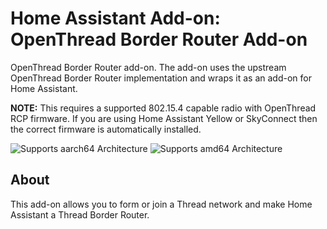 # Home Assistant Add-on: OpenThread Border Router Add-on

OpenThread Border Router add-on. The add-on uses the upstream OpenThread
Border Router implementation and wraps it as an add-on for Home Assistant.

**NOTE:** This requires a supported 802.15.4 capable radio with OpenThread
RCP firmware. If you are using Home Assistant Yellow or SkyConnect then
the correct firmware is automatically installed.

![Supports aarch64 Architecture][aarch64-shield]
![Supports amd64 Architecture][amd64-shield]

## About

This add-on allows you to form or join a Thread network and make Home Assistant
a Thread Border Router.

[aarch64-shield]: https://img.shields.io/badge/aarch64-yes-green.svg
[amd64-shield]: https://img.shields.io/badge/amd64-yes-green.svg
